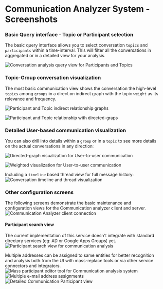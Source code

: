 # Communication Analyzer System - Screenshots

### Basic Query interface - Topic or Participant selection
The basic query interface allows you to select conversation `topics` and `participants` within a time-interval. This will
filter all the conversations in aggregated or in a detailed view for your analysis.

![Conversation analysis query view for Participants and Topics](./analysis-basic_search_form.png)

### Topic-Group conversation visualization
The most basic communication view shows the conversation the high-level `topics` among `groups` in a direct on indirect graph with the topic `weight` as its relevance and frequency.

![Participant and Topic indirect relationship graphs](./analysis-subject_relation_analysis_group_indirect.png)

![Participant and Topic relationship with directed-graps](./analysis-participant_relation_result_group_direct.png)

### Detailed User-based communication visualization
You can also drill into details within a `group` or in a `topic` to see more details on the actual conversations in any direction:

![Directed-graph visualization for User-to-user communication](./analysis-participant_relation_result_user_directed.png)

![Weighted visualization for User-to-user communication](./analysis-participant_relation_result_user_indirect.png)

Including a `timeline` based thread view for full message history:
![Conversation timeline and thread visualization](./analysis-flow_relation_analysis.png)


### Other configuration screens
The following screens demonstrate the basic maintenance and configuration views for the Communication analyzer client and
server.
![Communication Analyzer client connection](./main-connection.png)

#### Participant search view
The current implementation of this service doesn't integrate with
standard directory services (eg: AD or Google Apps Groups) yet.
![Participant search view for communication analysis](./main-participant_selection.png)

Multiple addresses can be assigned to same entities for better recognition and analysis both from the UI with mass-replace tools
or via other service connectors and integrators.
![Mass participant editor tool for Communication analysis system](./participant_mgmt-replace_tool.png)
![Multiple e-mail address assignments](./participant_mgmt-multiple_addresses.png)
![Detailed Communication Participant view](./participant_mgmt-participant_form.png)
